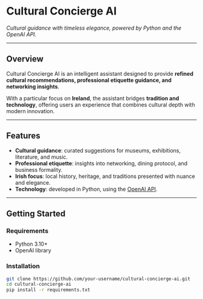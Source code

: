 # Cultural Concierge AI

*Cultural guidance with timeless elegance, powered by Python and the OpenAI API.*

---

## Overview
Cultural Concierge AI is an intelligent assistant designed to provide **refined cultural recommendations, professional etiquette guidance, and networking insights**.  

With a particular focus on **Ireland**, the assistant bridges **tradition and technology**, offering users an experience that combines cultural depth with modern innovation.

---

## Features
- **Cultural guidance**: curated suggestions for museums, exhibitions, literature, and music.  
- **Professional etiquette**: insights into networking, dining protocol, and business formality.  
- **Irish focus**: local history, heritage, and traditions presented with nuance and elegance.  
- **Technology**: developed in Python, using the [OpenAI API](https://platform.openai.com).  

---

## Getting Started
### Requirements
- Python 3.10+  
- OpenAI library  

### Installation
```bash
git clone https://github.com/your-username/cultural-concierge-ai.git
cd cultural-concierge-ai
pip install -r requirements.txt
